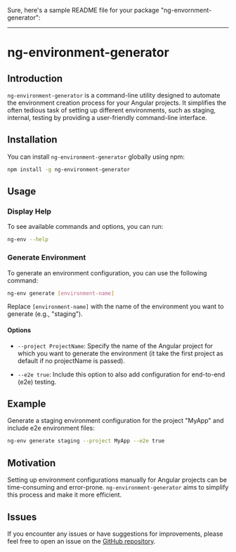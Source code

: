 Sure, here's a sample README file for your package "ng-envornment-generator":

---

# ng-environment-generator

## Introduction

`ng-environment-generator` is a command-line utility designed to automate the environment creation process for your Angular projects. It simplifies the often tedious task of setting up different environments, such as staging, internal, testing by providing a user-friendly command-line interface.

## Installation

You can install `ng-environment-generator` globally using npm:

```bash
npm install -g ng-environment-generator
```

## Usage

### Display Help

To see available commands and options, you can run:

```bash
ng-env --help
```

### Generate Environment

To generate an environment configuration, you can use the following command:

```bash
ng-env generate [environment-name]
```

Replace `[environment-name]` with the name of the environment you want to generate (e.g., "staging").

#### Options

- `--project ProjectName`: Specify the name of the Angular project for which you want to generate the environment (it take the first project as default if no projectName is passed).

- `--e2e true`: Include this option to also add configuration for end-to-end (e2e) testing.

## Example

Generate a staging environment configuration for the project "MyApp" and include e2e environment files:

```bash
ng-env generate staging --project MyApp --e2e true
```

## Motivation

Setting up environment configurations manually for Angular projects can be time-consuming and error-prone. `ng-environment-generator` aims to simplify this process and make it more efficient.

## Issues

If you encounter any issues or have suggestions for improvements, please feel free to open an issue on the [GitHub repository](https://github.com/SubxX/ng-environment-generator/issues).
